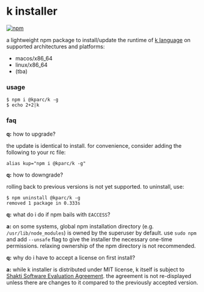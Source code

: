 # k installer
[![npm](https://img.shields.io/npm/v/@kparc/k)](https://www.npmjs.com/package/@kparc/k)

a lightweight npm package to install/update the runtime of [k language](https://shakti.com) on supported architectures and platforms:

* macos/x86_64
* linux/x86_64
* (tba)

### usage

```
$ npm i @kparc/k -g
$ echo 2+2|k
```

### faq

**q:** how to upgrade?

the update is identical to install. for convenience, consider adding the following to your rc file:
```
alias kup="npm i @kparc/k -g"
```

**q:** how to downgrade?

rolling back to previous versions is not yet supported. to uninstall, use:

```
$ npm uninstall @kparc/k -g
removed 1 package in 0.333s
```

**q:** what do i do if npm bails with `EACCESS`?

**a:** on some systems, global npm installation directory (e.g. `/usr/lib/node_modules`) is owned by the superuser by default.
use `sudo npm` and add `--unsafe` flag to give the installer the necessary one-time permissions. relaxing ownership of the npm directory is not recommended.

**q:** why do i have to accept a license on first install?

**a:** while k installer is distributed under MIT license, k itself is subject to [Shakti Software Evaluation Agreement](https://shakti.com/license.php). the agreement is not re-displayed unless there are changes to it compared to the previously accepted version.
